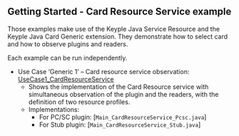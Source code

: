 Getting Started - Card Resource Service example
---

Those examples make use of the Keyple Java Service Resource and the Keyple Java Card Generic extension. They demonstrate how to
select card and how to observe plugins and readers.

Each example can be run independently.

* Use Case ‘Generic 1’ – Card resource service
  observation: [UseCase1_CardResourceService](https://github.com/eclipse/keyple-java-service-resource/tree/main/examples/src/main/java/org/eclipse/keyple/core/service/examples/UseCase1_CardResourceService)
    * Shows the implementation of the Card Resource service with simultaneous observation of the plugin and the readers,
      with the definition of two resource profiles.
    * Implementations:
        * For PC/SC plugin: [`Main_CardResourceService_Pcsc.java`]
        * For Stub plugin: [`Main_CardResourceService_Stub.java`]
